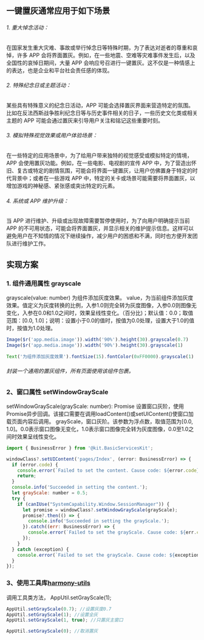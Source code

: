 ﻿## 一键置灰通常应用于如下场景

###### 1. 重大悼念活动：

在国家发生重大灾难、事故或举行悼念日等特殊时期，为了表达对逝者的尊重和哀悼，许多 APP 会将界面置灰。例如，在一些地震、空难等灾难事件发生后，以及全国性的哀悼日期间，大量 APP 会响应号召进行一键置灰。这不仅是一种情感上的表达，也是企业和平台社会责任感的体现。

###### 2. 特殊纪念日或主题活动：

某些具有特殊意义的纪念日活动，APP 可能会选择置灰界面来营造特定的氛围。比如在反法西斯战争胜利纪念日等与历史事件相关的日子，一些历史文化类或相关主题的 APP 可能会通过置灰来引导用户关注和铭记这些重要时刻。

###### 3. 模拟特殊视觉效果或用户体验场景：

在一些特定的应用场景中，为了给用户带来独特的视觉感受或模拟特定的情境，APP 会使用置灰功能。例如，在一些电影、电视剧的宣传 APP 中，为了营造出怀旧、复古或特定的剧情氛围，可能会将界面一键置灰，让用户仿佛置身于特定的时代背景中；或者在一些游戏 APP 中，特定的关卡或场景可能需要将界面置灰，以增加游戏的神秘感、紧张感或突出特定的元素。

###### 4. 系统或 APP 维护升级：

当 APP 进行维护、升级或出现故障需要暂停使用时，为了向用户明确提示当前 APP 的不可用状态，可能会将界面置灰，并显示相关的维护提示信息。这样可以避免用户在不知情的情况下继续操作，减少用户的困惑和不满，同时也方便开发团队进行维护工作。

## 实现方案

### 1. 组件通用属性 grayscale

grayscale(value: number) 为组件添加灰度效果。
value，为当前组件添加灰度效果。值定义为灰度转换的比例，入参1.0则完全转为灰度图像，入参0.0则图像无变化，入参在0.0和1.0之间时，效果呈线性变化。（百分比)；默认值：0.0；取值范围：[0.0, 1.0]；说明：设置小于0.0的值时，按值为0.0处理，设置大于1.0的值时，按值为1.0处理。

```js
Image($r('app.media.image')).width('90%').height(30).grayscale(0.7)
Image($r('app.media.image')).width('90%').height(30).grayscale(1)
 
Text('为组件添加灰度效果').fontSize(15).fontColor(0xFF0000).grayscale(1)
```

###### 封装一个通用的置灰组件，所有页面使用该组件包裹。

### 2、窗口属性 setWindowGrayScale

setWindowGrayScale(grayScale: number): Promise<void>
设置窗口灰阶，使用Promise异步回调。该接口需要在调用loadContent()或setUIContent()使窗口加载页面内容后调用。
grayScale，窗口灰阶。该参数为浮点数，取值范围为[0.0, 1.0]。0.0表示窗口图像无变化，1.0表示窗口图像完全转为灰度图像，0.0至1.0之间时效果呈线性变化。

```js
import { BusinessError } from '@kit.BasicServicesKit';

windowClass?.setUIContent('pages/Index', (error: BusinessError) => {
  if (error.code) {
    console.error(`Failed to set the content. Cause code: ${error.code}`);
    return;
  }
  console.info('Succeeded in setting the content.');
  let grayScale: number = 0.5;
  try {
    if (canIUse("SystemCapability.Window.SessionManager")) {
      let promise = windowClass?.setWindowGrayScale(grayScale);
      promise?.then(() => {
        console.info('Succeeded in setting the grayScale.');
      }).catch((err: BusinessError) => {
        console.error(`Failed to set the grayScale. Cause code: ${err.code}, message: ${err.message}`);
      });
    }
  } catch (exception) {
    console.error(`Failed to set the grayScale. Cause code: ${exception.code}, message: ${exception.message}`);
  }
});  
```

### 3、使用工具库[harmony-utils](https://ohpm.openharmony.cn/#/cn/detail/@pura%2Fharmony-utils)

调用工具类方法，  AppUtil.setGrayScale(1);

```js
AppUtil.setGrayScale(0.7); //设置灰度0.7
AppUtil.setGrayScale(1); //设置全灰
AppUtil.setGrayScale(1, true); //只置灰主窗口

AppUtil.setGrayScale(0); //取消置灰
```


